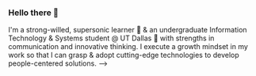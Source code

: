 ### Hello there 👋
I'm a strong-willed, supersonic learner 🔭 & an undergraduate Information Technology & Systems student @ UT Dallas 🌱 with strengths in communication and innovative thinking. I execute a growth mindset in my work so that I can grasp & adopt cutting-edge technologies to develop people-centered solutions.
-->

